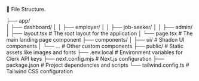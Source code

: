 📂 File Structure.

├── app/    
│ ├── dashboard/
│ │ ├── employer/
│ │ ├── job-seeker/
│ │ ├── admin/
│ ├── layout.tsx # The root layout for the application
│ └── page.tsx # The main landing page component
├── components/
│ ├── ui/ # Shadcn UI components
│ └── ... # Other custom components
├── public/ # Static assets like images and fonts
├── .env.local # Environment variables for Clerk API keys
├── next.config.mjs # Next.js configuration
├── package.json # Project dependencies and scripts
└── tailwind.config.ts # Tailwind CSS configuration
